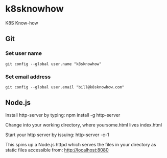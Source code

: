 # k8sknowhow

K8S Know-how

## Git

### Set user name 

    git config --global user.name "k8sknowhow"

### Set email address

    git config --global user.email "bill@k8sknowhow.com"

## Node.js

Install http-server by typing:
     npm install -g http-server

Change into your working directory, where yoursome.html lives
    index.html

Start your http server by issuing:
     http-server -c-1

This spins up a Node.js httpd which serves the files in your directory as static files accessible from:
    <http://localhost:8080>